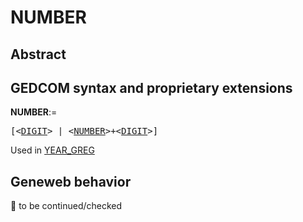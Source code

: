 ﻿<!-- licence GPL V2, cf https://github.com/TitiFix/geneweb -->
# NUMBER
## Abstract

## GEDCOM syntax and proprietary extensions

**NUMBER**:=
<pre>
[&lt;<a href=Ged.DIGIT.md>DIGIT</a>&gt; | &lt;<a href=Ged.NUMBER.md>NUMBER</a>&gt;+&lt;<a href=Ged.DIGIT.md>DIGIT</a>&gt;]
</pre>
Used in <a href=Ged.YEAR_GREG.md>YEAR_GREG</a><br />


## Geneweb behavior



🚧 to be continued/checked

